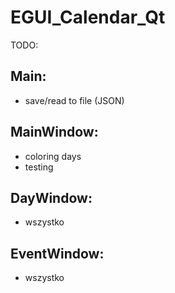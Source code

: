 # EGUI_Calendar_Qt
TODO:
## Main:
- save/read to file (JSON)
## MainWindow:
- coloring days
- testing
## DayWindow:
- wszystko
## EventWindow:
- wszystko
